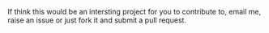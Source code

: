 If think this would be an intersting project for you to contribute to, email me, raise an issue or just fork it and submit a pull request.

